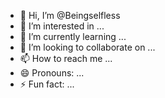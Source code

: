 - 👋 Hi, I’m @Beingselfless
- 👀 I’m interested in ...
- 🌱 I’m currently learning ...
- 💞️ I’m looking to collaborate on ...
- 📫 How to reach me ...
- 😄 Pronouns: ...
- ⚡ Fun fact: ...

<!---
Beingselfless/Beingselfless is a ✨ special ✨ repository because its `README.md` (this file) appears on your GitHub profile.
You can click the Preview link to take a look at your changes.
--->

